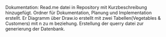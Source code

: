 Dokumentation:
Read.me datei in Repository mit Kurzbeschreibung hinzugefügt.
Ordner für Dokumentation, Planung und Implementation erstellt.
Er Diagramm über Draw.io erstellt mit zwei Tabellen(Vegetables & Customers) mit n zu m beziehung.
Erstellung der querry datei zur generierung der Datenbank.
